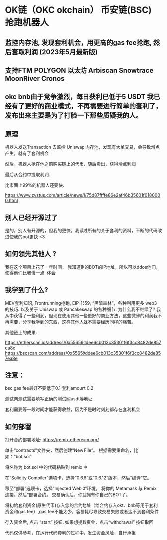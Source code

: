 # OK链（OKC okchain） 币安链(BSC) 抢跑机器人
## 监控内存池, 发现套利机会，用更高的gas fee抢跑, 然后套取利润 (2023年5月最新版)
## 支持FTM POLYGON 以太坊 Arbiscan Snowtrace MoonRiver Cronos
## okc bnb由于竞争激烈，每日获利已低于5 USDT 我已经有了更好的商业模式，不再需要进行简单的套利了，发布出来主要是为了打脸一下那些质疑我的人。

## 原理
机器人发送Transaction 去监控 Uniswap 内存池，发现有大单交易，会导致滑点产生，就有了套利机会

然后，机器人抢在他之前购买链上的代币，随后卖出，获得滑点利润

最后从合约中提取利润.

比市面上99%的机器人还要快.

https://www.zvstus.com/article/news/1/75d87ffffe86e2af46b35601f0180000.html

## 别人已经开源过了
是的，别人有开源的，但我的更快。我读过所有的关于套利的资料，不断的代码改进使我的bot更快 <3

## 如何领先其他人 ?
我在这个项目上花了一年时间， 我知道别的BOT的IP地址，所以可以ddos他们，使得他们比我慢一点.
体会
## 我学到了什么?
MEV套利知识, Frontrunning抢跑, EIP-1559, “黑暗森林”，各种利用更多 web3 的技巧. 以及关于 Uniswap 或 Pancakeswap 的各种细节.
为什么我不继续了?
我从中获得了一些利润，但现在使用其他一些更好的商业方法，这些微薄的利润我不再需要，分享我学到的东西，这样其他人就不需要经历同样的痛苦。

其他链上的成果:

https://etherscan.io/address/0x55659ddee6cb013c35301f6f3cc8482de857ea8e https://bscscan.com/address/0x55659ddee6cb013c35301f6f3cc8482de857ea8e

## 注意：

bsc gas fee最好不要低于0.1 套利amount 0.2

测试网测试需要填写正确的测试网usdt等地址

套利需要等一段时间才能获得收益，因为不是时时刻刻都存在套利机会

## 如何部署
打开合约部署地址: https://remix.ethereum.org/

单击“contracts”文件夹，然后创建“New File”。 根据需要重命名，比如：“bot.sol”

将名称为 bot.sol 中的代码粘贴到 remix 中

在“Solidity Compiler”选项卡，选择“0.6.6”或“0.6.12”版本，然后“编译”它。

移至“部署”选项卡，选择“Injected Web 3”环境。 将你的 Metamask 与 Remix 连接，然后“部署合约。 交易确认后，你就拥有你自己的BOT了。

将初始套利资金(原生代币)存入您的合约地址（给合约存入okt、bnb等用于套利资金和gas fee）,gas fee不能太少，容易耗尽导致交易失败或者达不到套利条件

存入资金后, 点击 “start” 按钮. 如果想提取资金，点击“withdrawal” 按钮取回

代码仅供参考，在运行代码套利的过程中，发生资金风险，自行承担